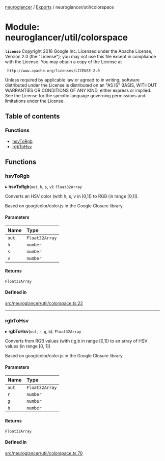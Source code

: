 [neuroglancer](../README.md) / [Exports](../modules.md) / neuroglancer/util/colorspace

# Module: neuroglancer/util/colorspace

**`license`**
Copyright 2016 Google Inc.
Licensed under the Apache License, Version 2.0 (the "License");
you may not use this file except in compliance with the License.
You may obtain a copy of the License at

     http://www.apache.org/licenses/LICENSE-2.0

Unless required by applicable law or agreed to in writing, software
distributed under the License is distributed on an "AS IS" BASIS,
WITHOUT WARRANTIES OR CONDITIONS OF ANY KIND, either express or implied.
See the License for the specific language governing permissions and
limitations under the License.

## Table of contents

### Functions

- [hsvToRgb](neuroglancer_util_colorspace.md#hsvtorgb)
- [rgbToHsv](neuroglancer_util_colorspace.md#rgbtohsv)

## Functions

### hsvToRgb

▸ **hsvToRgb**(`out`, `h`, `s`, `v`): `Float32Array`

Converts an HSV color (with h, s, v in [0,1]) to RGB (in range [0,1]).

Based on goog/color/color.js in the Google Closure library.

#### Parameters

| Name | Type |
| :------ | :------ |
| `out` | `Float32Array` |
| `h` | `number` |
| `s` | `number` |
| `v` | `number` |

#### Returns

`Float32Array`

#### Defined in

[src/neuroglancer/util/colorspace.ts:22](https://github.com/ActiveBrainAtlas2/neuroglancer/blob/034b457d/src/neuroglancer/util/colorspace.ts#L22)

___

### rgbToHsv

▸ **rgbToHsv**(`out`, `r`, `g`, `b`): `Float32Array`

Converts from RGB values (with r,g,b in range [0,1]) to an array of HSV values (in range [0, 1])

Based on goog/color/color.js in the Google Closure library.

#### Parameters

| Name | Type |
| :------ | :------ |
| `out` | `Float32Array` |
| `r` | `number` |
| `g` | `number` |
| `b` | `number` |

#### Returns

`Float32Array`

#### Defined in

[src/neuroglancer/util/colorspace.ts:70](https://github.com/ActiveBrainAtlas2/neuroglancer/blob/034b457d/src/neuroglancer/util/colorspace.ts#L70)
